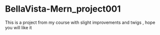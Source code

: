 # BellaVista-Mern_project001
This is a project from my course with slight improvements and twigs , hope you will like it 
